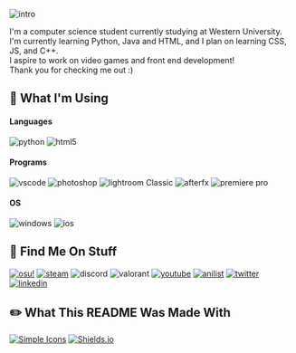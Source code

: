 ![intro](https://user-images.githubusercontent.com/40345089/162255673-61e701f3-42ae-418a-aaf6-3f94e386ebb1.gif)

I'm a computer science student currently studying at Western University.\
I'm currently learning Python, Java and HTML, and I plan on learning CSS, JS, and C++.\
I aspire to work on video games and front end development!\
Thank you for checking me out :)

## 🔨 What I'm Using

#### Languages
![python](https://img.shields.io/badge/python-3776AB?style=flat-square&logo=python&logoColor=white)
![html5](https://img.shields.io/badge/HTML5-E34F26?style=flat-square&logo=html5&logoColor=white)
#### Programs
![vscode](https://img.shields.io/badge/VS%20Code-007ACC?style=flat-square&logo=visualstudiocode&logoColor=white)
![photoshop](https://img.shields.io/badge/Photoshop-31A8FF?style=flat-square&logo=adobephotoshop&logoColor=white)
![lightroom Classic](https://img.shields.io/badge/Lightroom%20Classic-31A8FF?style=flat-square&logo=adobelightroomclassic&logoColor=white)
![afterfx](https://img.shields.io/badge/After%20Effects-9999FF?style=flat-square&logo=adobeaftereffects&logoColor=white)
![premiere pro](https://img.shields.io/badge/Premiere%20Pro-9999FF?style=flat-square&logo=adobepremierepro&logoColor=white)
#### OS
![windows](https://img.shields.io/badge/Windows-0078D6?style=flat-square&logo=windows&logoColor=white)
![ios](https://img.shields.io/badge/iOS-000000?style=flat-square&logo=apple&logoColor=white)

## 🔎 Find Me On Stuff
[![osu!](https://img.shields.io/badge/ssenjii-FF66AA?style=flat-square&logo=osu&logoColor=white)](https://osu.ppy.sh/users/27264842)
[![steam](https://img.shields.io/badge/senji888-000000?style=flat-square&logo=steam&logoColor=white)](https://steamcommunity.com/id/senji888/)
![discord](https://img.shields.io/badge/senji%238888-5865F2?style=flat-square&logo=discord&logoColor=white)
![valorant](https://img.shields.io/badge/[Valorant]%20senji%23888-D32936?style=flat-square&logo=riotgames&logoColor=white)
[![youtube](https://img.shields.io/badge/senji-FF0000?style=flat-square&logo=youtube&logoColor=white)](https://www.youtube.com/channel/UC3OQ-Z47eeBRHohclTPOHRg)
[![anilist](https://img.shields.io/badge/senji-02A9FF?style=flat-square&logo=anilist&logoColor=white)](https://anilist.co/user/senji/)
[![twitter](https://img.shields.io/badge/senji__gg-1DA1F2?style=flat-square&logo=twitter&logoColor=white)](https://twitter.com/senji_gg)
[![linkedin](https://img.shields.io/badge/LinkedIn-0A66C2?style=flat-square&logo=linkedin&logoColor=white)](https://www.linkedin.com/in/yu-philip-ic/)


## ✏️ What This README Was Made With
[![Simple Icons](https://img.shields.io/badge/Simple%20Icons-111111?style=flat-square&logo=simpleicons&logoColor=white)](https://simpleicons.org/)
[![Shields.io](https://img.shields.io/badge/Shield.io-000000?style=flat-square&logo=shieldsdotio&logoColor=white)](https://shields.io/)
